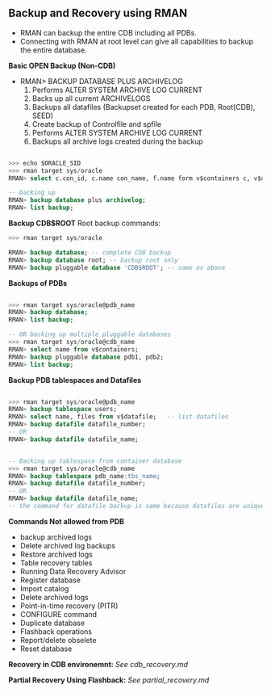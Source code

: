 ## Backup and Recovery using RMAN

- RMAN can backup the entire CDB including all PDBs.
- Connecting with RMAN at root level can give all capabilities to backup the entire database.

**Basic OPEN Backup (Non-CDB)**
- RMAN> BACKUP DATABASE PLUS ARCHIVELOG
    1. Performs ALTER SYSTEM ARCHIVE LOG CURRENT
    2. Backs up all current ARCHIVELOGS 
    3. Backups all datafiles (Backupset created for each PDB, Root(CDB), SEED)
    4. Create backup of Controlfile and spfile
    5. Performs ALTER SYSTEM ARCHIVE LOG CURRENT
    6. Backups all archive logs created during the backup

```SQL

>>> echo $ORACLE_SID
>>> rman target sys/oracle
RMAN> select c.con_id, c.name con_name, f.name form v$containers c, v$datafile f where c.con_id=f.con_id order by 1, 3;

-- backing up
RMAN> backup database plus archivelog;
RMAN> list backup;

```

**Backup CDB$ROOT**
Root backup commands:
```SQL
>>> rman target sys/oracle

RMAN> backup database; -- complete CDB backup
RMAN> backup database root; -- backup root only
RMAN> backup pluggable database 'CDB$ROOT'; -- same as above

```

**Backups of PDBs**
```SQL

>>> rman target sys/oracle@pdb_name
RMAN> backup database;
RMAN> list backup;

-- OR backing up multiple pluggable databases
>>> rman target sys/oracle@cdb_name
RMAN> select name from v$containers;
RMAN> backup pluggable database pdb1, pdb2;
RMAN> list backup;

```

**Backup PDB tablespaces and Datafiles**
```SQL

>>> rman target sys/oracle@pdb_name
RMAN> backup tablespace users;
RMAN> select name, files from v$datafile;   -- list datafiles
RMAN> backup datafile datafile_number;
-- OR
RMAN> backup datafile datafile_name;


-- Backing up tablespace from container database
>>> rman target sys/oracle@cdb_name
RMAN> backup tablespace pdb_name:tbs_name;
RMAN> backup datafile datafile_number;
-- OR
RMAN> backup datafile datafile_name;
-- the command for datafile backup is same because datafiles are unique
```

**Commands Not allowed from PDB**
- backup archived logs
- Delete archived log backups
- Restore archived logs
- Table recovery tables
- Running Data Recovery Advisor
- Register database
- Import catalog
- Delete archived logs
- Point-in-time recovery (PITR)
- CONFIGURE command
- Duplicate database
- Flashback operations
- Report/delete obselete
- Reset database


**Recovery in CDB environemnt:** *See cdb_recovery.md*

**Partial Recovery Using Flashback:** *See partial_recovery.md*

